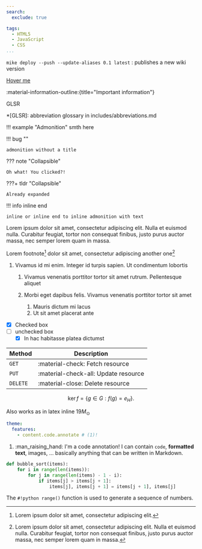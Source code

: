 ```yaml
---
search:
  exclude: true

tags:
  - HTML5
  - JavaScript
  - CSS
...
```


`mike deploy --push --update-aliases 0.1 latest`
: publishes a new wiki version

[Hover me](https://example.com "I'm a tooltip!")

:material-information-outline:{title="Important information"}

GLSR

*[GLSR]: abbreviation glossary in includes/abbreviations.md

<!---  12 types: [note, info, tldr, tip, success, help, warning, fail, danger, bug, example, quote]
       and you can do custom icons/colors as well --->

!!! example "Admonition"
    smth here

!!! bug ""

    admonition without a title

??? note "Collapsible"

    Oh what! You clicked?!

???+ tldr "Collapsible"

    Already expanded    

!!! info inline end

    inline or inline end to inline admonition with text

Lorem ipsum dolor sit amet, consectetur
adipiscing elit. Nulla et euismod nulla.
Curabitur feugiat, tortor non consequat
finibus, justo purus auctor massa, nec
semper lorem quam in massa.

Lorem footnote[^1] dolor sit amet, consectetur adipiscing another one[^2]
[^1]: Lorem ipsum dolor sit amet, consectetur adipiscing elit.
[^2]:
    Lorem ipsum dolor sit amet, consectetur adipiscing elit. Nulla et euismod
    nulla. Curabitur feugiat, tortor non consequat finibus, justo purus auctor
    massa, nec semper lorem quam in massa.

1.  Vivamus id mi enim. Integer id turpis sapien. Ut condimentum lobortis

    1.  Vivamus venenatis porttitor tortor sit amet rutrum. Pellentesque aliquet        

    2.  Morbi eget dapibus felis. Vivamus venenatis porttitor tortor sit amet        

        1.  Mauris dictum mi lacus
        2.  Ut sit amet placerat ante    

- [x] Checked box
- [ ] unchecked box
    * [x] In hac habitasse platea dictumst    

| Method      | Description                          |
| ----------- | ------------------------------------ |
| `GET`       | :material-check:     Fetch resource  |
| `PUT`       | :material-check-all: Update resource |
| `DELETE`    | :material-close:     Delete resource |

$$
\operatorname{ker} f=\{g\in G:f(g)=e_{H}\}{\mbox{.}}
$$

Also works as in latex inline $19 M_{\odot}$

``` yaml
theme:
  features:
    - content.code.annotate # (1)!
```

1.  :man_raising_hand: I'm a code annotation! I can contain `code`, __formatted
    text__, images, ... basically anything that can be written in Markdown.

``` py title="bubble_sort.py" hl_lines="2 3"
def bubble_sort(items):
    for i in range(len(items)):
        for j in range(len(items) - 1 - i):
            if items[j] > items[j + 1]:
                items[j], items[j + 1] = items[j + 1], items[j]
```    
The `#!python range()` function is used to generate a sequence of numbers.
